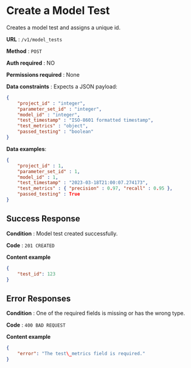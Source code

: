 # Create a Model Test
Creates a model test and assigns a unique id.

**URL** : `/v1/model_tests`

**Method** : `POST`

**Auth required** : NO

**Permissions required** : None

**Data constraints** : Expects a JSON payload:

```json
{
	"project_id" : "integer",
	"parameter_set_id" : "integer",
	"model_id" : "integer",
	"test_timestamp" : "ISO-8601 formatted timestamp",
	"test_metrics" : "object",
	"passed_testing" : "boolean"
}
```

**Data examples**:

```json
{
	"project_id" : 1,
	"parameter_set_id" : 1,
	"model_id" : 1,
	"test_timestamp" : "2023-03-18T21:00:07.274173",
	"test_metrics" : { "precision" : 0.97, "recall" : 0.95 },
	"passed_testing" : True
}
```

## Success Response

**Condition** : Model test created successfully.

**Code** : `201 CREATED`

**Content example**

```json
{
    "test_id": 123
}
```

## Error Responses

**Condition** : One of the required fields is missing or has the wrong type.

**Code** : `400 BAD REQUEST`

**Content example**

```json
{
    "error": "The test\_metrics field is required."
}
```